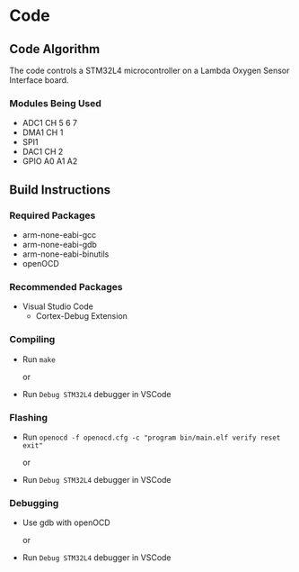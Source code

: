 # Code

## Code Algorithm

The code controls a STM32L4 microcontroller on a Lambda Oxygen Sensor Interface board.

### Modules Being Used
* ADC1 CH 5 6 7
* DMA1 CH 1
* SPI1
* DAC1 CH 2
* GPIO A0 A1 A2

## Build Instructions

### Required Packages
* arm-none-eabi-gcc
* arm-none-eabi-gdb
* arm-none-eabi-binutils
* openOCD

### Recommended Packages
* Visual Studio Code
    * Cortex-Debug Extension

### Compiling
* Run `make`

    or

* Run `Debug STM32L4` debugger in VSCode

### Flashing
* Run `openocd -f openocd.cfg -c "program bin/main.elf verify reset exit"`

    or

* Run `Debug STM32L4` debugger in VSCode

### Debugging
* Use gdb with openOCD

    or

* Run `Debug STM32L4` debugger in VSCode
